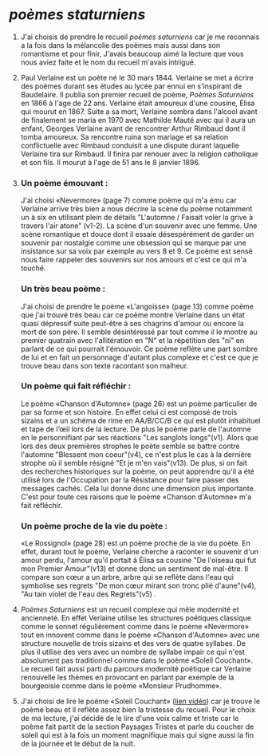 # *poèmes staturniens*

1. J'ai choisis de prendre le recueil *poèmes saturniens* car je me reconnais a la fois dans la mélancolie des poèmes mais aussi dans son romantisme et pour finir, J'avais beaucoup aimé la lecture que vous nous aviez faite et le nom du recueil m'avais intrigué.

   

2. Paul Verlaine est un poète né le 30 mars 1844. Verlaine se met a écrire des poèmes durant ses études au lycée par ennui en s'inspirant de Baudelaire. Il publia son premier recueil de poème, *Poèmes Saturniens* en 1866 à l'age de 22 ans. Verlaine était amoureux d'une cousine, Élisa qui mourut en 1867. Suite a sa mort, Verlaine sombra dans l'alcool avant de finalement se maria en 1970 avec Mathilde Mauté avec qui il aura un enfant, Georges Verlaine avant de rencontrer Arthur Rimbaud dont il tomba amoureux. Sa rencontre ruina son mariage et sa relation conflictuelle avec Rimbaud conduisit a une dispute durant laquelle Verlaine tira sur Rimbaud. Il finira par renouer avec la religion catholique et son fils. Il mourut à l'age de 51 ans le 8 janvier 1896.

   

3.  ### Un poème émouvant :

       J'ai choisi «Nevermore» (page 7) comme poème qui m'a ému car Verlaine arrive très bien a nous décrire la scène du poème notamment un à six en utilisant plein de détails "L'automne / Faisait voler la grive à travers l'air atone" (v1-2). La scène d'un souvenir avec une femme. Une scène romantique et douce dont il essaie désespérément de garder un souvenir par nostalgie comme une obsession qui se marque par une insistance sur sa voix par exemple au vers 8 et 9. Ce poème est sensé nous faire rappeler des souvenirs sur nos amours et c'est ce qui m'a touché.

      

    ### Un très beau poème : 

       J'ai choisi de prendre le poème «L'angoisse»  (page 13) comme poème que j'ai trouvé très beau car ce poème montre Verlaine dans un état quasi dépressif suite peut-être à ses chagrins d'amour ou encore la mort de son père. Il semble désintéressé par tout comme il le montre au premier quatrain avec l'allitération en "N" et la répétition         des "ni" en parlant de ce qui pourrait l'émouvoir. Ce poème reflète une part sombre de lui et en fait un personnage d'autant plus complexe et c'est ce que je trouve beau dans son texte racontant son malheur.

      

    ### Un poème qui fait réfléchir : 

       Le poème «Chanson d'Automne» (page 26) est un poème particulier de par sa forme et son histoire. En effet celui ci est composé de trois sizains et a un schéma de rime en AA/B/CC/B ce qui est plutôt inhabituel et tape de l’œil lors de la lecture. De plus le poème parle de l'automne en le personnifiant par ses réactions "Les sanglots longs"(v1). Alors que lors des deux premières strophes le poète semble se battre contre l'automne "Blessent mon coeur"(v4), ce n'est plus le cas à la dernière strophe où il semble résigné "Et je m'en vais"(v13). De plus, si on fait des recherches historiques sur la poème, on peut apprendre qu'il a été utilisé lors de l'Occupation par la Résistance pour faire passer des messages cachés. Cela lui donne donc une dimension plus importante. C'est pour toute ces raisons que le poème «Chanson d'Automne» m'a fait réfléchir.

      

    ### Un poème proche de la vie du poète :

       «Le Rossignol» (page 28) est un poème proche de la vie du poète. En effet, durant tout le poème, Verlaine cherche a raconter le souvenir d'un amour perdu, l'amour qu'il portait à Élisa sa cousine "De l'oiseau qui fut mon Premier Amour"(v13) et donne donc un sentiment de mal-être. Il compare son cœur a un arbre, arbre qui se reflète dans l'eau qui symbolise ses regrets "De mon cœur mirant son tronc plié d'aune"(v4), "Au tain violet de l'eau des Regrets"(v5) .

      

4)  *Poèmes Saturniens* est un recueil complexe qui mêle modernité et ancienneté. En effet Verlaine utilise les structures poétiques classique comme le sonnet régulièrement comme dans le poème «Nevermore» tout en innovent comme dans le poème «Chanson d'Automne» avec une structure nouvelle de trois sizains et des vers de quatre syllabes. De plus il utilise des vers avec un nombre de syllabe impair ce qui  n'est absolument pas traditionnel comme dans le poème «Soleil Couchant». Le recueil fait aussi parti du parcours modernité poétique car Verlaine renouvelle les thèmes en provocant en parlant par exemple de la bourgeoisie comme dans le poème «Monsieur Prudhomme».

   

5) J'ai choisi de lire le poème «Soleil Couchant» ([lien vidéo](https://youtu.be)) car je trouve le poème beau et il reflète assez bien la tristesse du recueil. Pour le choix de ma lecture, j'ai décidé de le lire d'une voix calme et triste car le poème fait partit de la section Paysages Tristes et parle du coucher de soleil qui est à la fois un moment magnifique mais qui signe aussi la fin de la journée et le début de la nuit.

